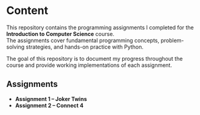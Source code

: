 # Content
This repository contains the programming assignments I completed for the **Introduction to Computer Science** course.  
The assignments cover fundamental programming concepts, problem-solving strategies, and hands-on practice with Python.  

The goal of this repository is to document my progress throughout the course and provide working implementations of each assignment.  

## Assignments  

- **Assignment 1 – Joker Twins**
- **Assignment 2 – Connect 4**

